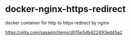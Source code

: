 # docker-nginx-https-redirect
docker container for http to https redirect by nginx

https://qiita.com/sasasin/items/d015e5db422493ed45a2
